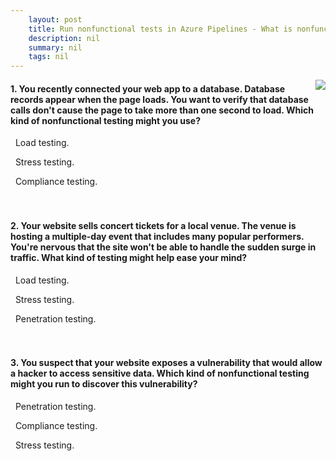 ```yaml
---
    layout: post
    title: Run nonfunctional tests in Azure Pipelines - What is nonfunctional testing?
    description: nil
    summary: nil
    tags: nil
---
```



 <a target="_blank" href="https://docs.microsoft.com/en-us/learn/modules/run-non-functional-tests-azure-pipelines/2-what-is-non-functional-testing/"><i class="fas fa-external-link-alt"></i> </a>
 <img align="right" src="https://docs.microsoft.com/en-us/learn/achievements/azure-devops/run-non-functional-tests-azure-pipelines.svg">
####  1. You recently connected your web app to a database. Database records appear when the page loads. You want to verify that database calls don't cause the page to take more than one second to load. Which kind of nonfunctional testing might you use?


<i class='fas fa-check-square' style='color: Dodgerblue;'></i> &nbsp;&nbsp;Load testing.

<i class='far fa-square'></i> &nbsp;&nbsp;Stress testing.

<i class='far fa-square'></i> &nbsp;&nbsp;Compliance testing.
<br />
<br />
<br />

####  2. Your website sells concert tickets for a local venue. The venue is hosting a multiple-day event that includes many popular performers. You're nervous that the site won't be able to handle the sudden surge in traffic. What kind of testing might help ease your mind?


<i class='far fa-square'></i> &nbsp;&nbsp;Load testing.

<i class='fas fa-check-square' style='color: Dodgerblue;'></i> &nbsp;&nbsp;Stress testing.

<i class='far fa-square'></i> &nbsp;&nbsp;Penetration testing.
<br />
<br />
<br />

####  3. You suspect that your website exposes a vulnerability that would allow a hacker to access sensitive data. Which kind of nonfunctional testing might you run to discover this vulnerability?


<i class='fas fa-check-square' style='color: Dodgerblue;'></i> &nbsp;&nbsp;Penetration testing.

<i class='far fa-square'></i> &nbsp;&nbsp;Compliance testing.

<i class='far fa-square'></i> &nbsp;&nbsp;Stress testing.
<br />
<br />
<br />
